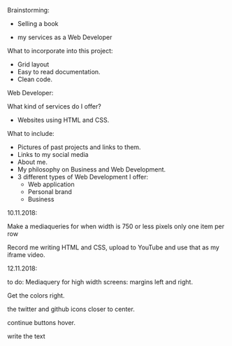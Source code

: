 Brainstorming:

- Selling a book

- my services as a Web Developer

What to incorporate into this project:

- Grid layout
- Easy to read documentation.
- Clean code.

Web Developer:

What kind of services do I offer?
- Websites using HTML and CSS.

What to include:
- Pictures of past projects and links to them.
- Links to my social media
- About me.
- My philosophy on Business and Web Development.
- 3 different types of Web Development I offer:
	- Web application
	- Personal brand
	- Business

10.11.2018:

Make a mediaqueries for when width is 750 or less pixels
only one item per row

Record me writing HTML and CSS, upload to YouTube and use that as my iframe video.

12.11.2018:

to do:
Mediaquery for high width screens: margins left and right.

Get the colors right.

the twitter and github icons closer to center.

continue buttons hover.

write the text